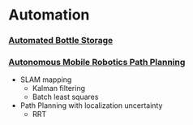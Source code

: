 # Automation
### [Automated Bottle Storage](./automated-bottle-storage)
### [Autonomous Mobile Robotics Path Planning](./autonomous-mobile-robotics)
- SLAM mapping
  - Kalman filtering
  - Batch least squares 
- Path Planning with localization uncertainty
  - RRT 
